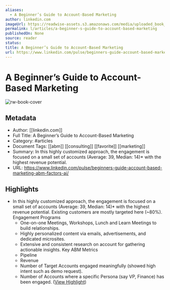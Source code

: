 ```yaml
---
aliases:
  - A Beginner’s Guide to Account-Based Marketing
author: linkedin.com
imageUrl: https://readwise-assets.s3.amazonaws.com/media/uploaded_book_covers/profile_276497/1678174514419
permalink: l/articles/a-beginner-s-guide-to-account-based-marketing
publishedOn: None
source: reader
status: 
title: A Beginner’s Guide to Account-Based Marketing
url: https://www.linkedin.com/pulse/beginners-guide-account-based-marketing-abm-factors-ai/
---
```

# A Beginner’s Guide to Account-Based Marketing

![rw-book-cover](https://readwise-assets.s3.amazonaws.com/media/uploaded_book_covers/profile_276497/1678174514419)

## Metadata

- Author: [[linkedin.com]]
- Full Title: A Beginner’s Guide to Account-Based Marketing
- Category: #articles
- Document Tags: [[abm]] [[consulting]] [[favorite]] [[marketing]]
- Summary: In this highly customized approach, the engagement is focused on a small set of accounts (Average: 39, Median: 14)* with the highest revenue potential.
- URL: https://www.linkedin.com/pulse/beginners-guide-account-based-marketing-abm-factors-ai/

## Highlights

- In this highly customized approach, the engagement is focused on a small set of accounts (Average: 39, Median: 14)* with the highest revenue potential. Existing customers are mostly targeted here (~80%).
  Engagement Programs
  - One-on-one Meetings, Workshops, Lunch and Learn Meetings to build relationships.
  - Highly personalized content via emails, advertisements, and dedicated microsites.
  - Extensive and consistent research on account for gathering actionable insights.
  Key ABM Metrics
  - Pipeline
  - Revenue
  - Number of Target Accounts engaged meaningfully (showed high intent such as demo request).
  - Number of Accounts where a specific Persona (say VP, Finance) has been engaged. ([View Highlight](https://read.readwise.io/read/01hqba9wny9ke3x7mvmdp0mvq7))

